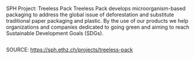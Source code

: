 SPH Project: Treeless Pack
Treeless Pack develops microorganism-based packaging to address the global issue of deforestation and substitute traditional paper packaging and plastic. By the use of our products we help organizations and companies dedicated to going green and aiming to reach Sustainable Development Goals (SDGs).

<figure><img alt="" src="https://sph.ethz.ch/uploads/images/Treeless-Pack_second.jpeg"/></figure>


SOURCE: https://sph.ethz.ch/projects/treeless-pack